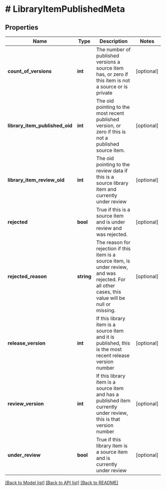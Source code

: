 # # LibraryItemPublishedMeta

## Properties

Name | Type | Description | Notes
------------ | ------------- | ------------- | -------------
**count_of_versions** | **int** | The number of published versions a source item has, or zero if this item is not a source or is private | [optional]
**library_item_published_oid** | **int** | The oid pointing to the most recent published version, or zero if this is not a published source item. | [optional]
**library_item_review_oid** | **int** | The oid pointing to the review data if this is a source library item and currently under review | [optional]
**rejected** | **bool** | True if this is a source item and is under review and was rejected. | [optional]
**rejected_reason** | **string** | The reason for rejection if this item is a source item, is under review, and was rejected.  For all other cases, this value will be null or missing. | [optional]
**release_version** | **int** | If this library item is a source item and it is published, this is the most recent release version number | [optional]
**review_version** | **int** | If this library item is a source item and has a published item currently under review, this is that version number | [optional]
**under_review** | **bool** | True if this library item is a source item and is currently under review | [optional]

[[Back to Model list]](../../README.md#models) [[Back to API list]](../../README.md#endpoints) [[Back to README]](../../README.md)
